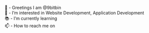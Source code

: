 👋 - Greetings I am @9bitbin <br>
🧠 - I’m interested in Website Development, Application Development <br>
📚 - I’m currently learning <br>
📫 - How to reach me on  <br>
<!---
9bitbin/9bitbin is a ✨ special ✨ repository because its `README.md` (this file) appears on your GitHub profile.
You can click the Preview link to take a look at your changes.
--->
